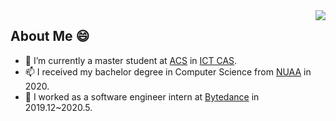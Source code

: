 

<img align="right" src="https://github-readme-stats.vercel.app/api?username=SeanLi-OI&show_icons=true&icon_color=CE1D2D&text_color=718096&bg_color=ffffff&hide_title=true" />

## About Me 😄

- 🔭 I’m currently a master student at [ACS](http://acs.ict.ac.cn/) in [ICT CAS](http://www.ict.ac.cn/).
- 📫 I received my bachelor degree in Computer Science from [NUAA](http://www.nuaa.edu.cn/) in 2020.
- 💬 I worked as a software engineer intern at [Bytedance](www.bytedance.com) in 2019.12~2020.5.

<!--
**SeanLi-OI/SeanLi-OI** is a ✨ _special_ ✨ repository because its `README.md` (this file) appears on your GitHub profile.

### Hi there 👋

Here are some ideas to get you started:

- 🔭 I’m currently working on ...
- 🌱 I’m currently learning ...
- 👯 I’m looking to collaborate on ...
- 🤔 I’m looking for help with ...
- 💬 Ask me about ...
- 📫 How to reach me: ...
- 😄 Pronouns: ...
- ⚡ Fun fact: ...
-->
